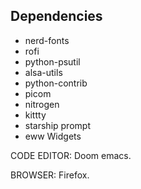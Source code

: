 ## Dependencies
+ nerd-fonts
+ rofi
+ python-psutil
+ alsa-utils
+ python-contrib
+ picom
+ nitrogen
+ kittty
+ starship prompt
+ eww Widgets

CODE EDITOR: Doom emacs.

BROWSER: Firefox.
